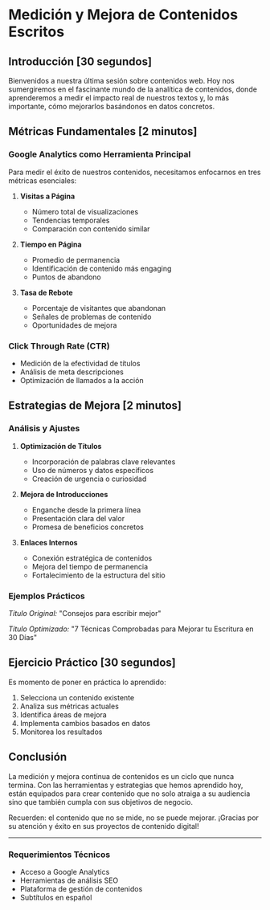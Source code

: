 # Medición y Mejora de Contenidos Escritos

## Introducción [30 segundos]

Bienvenidos a nuestra última sesión sobre contenidos web. Hoy nos sumergiremos en el fascinante mundo de la analítica de contenidos, donde aprenderemos a medir el impacto real de nuestros textos y, lo más importante, cómo mejorarlos basándonos en datos concretos.

## Métricas Fundamentales [2 minutos]

### Google Analytics como Herramienta Principal

Para medir el éxito de nuestros contenidos, necesitamos enfocarnos en tres métricas esenciales:

1. **Visitas a Página**
   - Número total de visualizaciones
   - Tendencias temporales
   - Comparación con contenido similar

2. **Tiempo en Página**
   - Promedio de permanencia
   - Identificación de contenido más engaging
   - Puntos de abandono

3. **Tasa de Rebote**
   - Porcentaje de visitantes que abandonan
   - Señales de problemas de contenido
   - Oportunidades de mejora

### Click Through Rate (CTR)

- Medición de la efectividad de títulos
- Análisis de meta descripciones
- Optimización de llamados a la acción

## Estrategias de Mejora [2 minutos]

### Análisis y Ajustes

1. **Optimización de Títulos**
   - Incorporación de palabras clave relevantes
   - Uso de números y datos específicos
   - Creación de urgencia o curiosidad

2. **Mejora de Introducciones**
   - Enganche desde la primera línea
   - Presentación clara del valor
   - Promesa de beneficios concretos

3. **Enlaces Internos**
   - Conexión estratégica de contenidos
   - Mejora del tiempo de permanencia
   - Fortalecimiento de la estructura del sitio

### Ejemplos Prácticos

*Título Original:*
"Consejos para escribir mejor"

*Título Optimizado:*
"7 Técnicas Comprobadas para Mejorar tu Escritura en 30 Días"

## Ejercicio Práctico [30 segundos]

Es momento de poner en práctica lo aprendido:

1. Selecciona un contenido existente
2. Analiza sus métricas actuales
3. Identifica áreas de mejora
4. Implementa cambios basados en datos
5. Monitorea los resultados

## Conclusión

La medición y mejora continua de contenidos es un ciclo que nunca termina. Con las herramientas y estrategias que hemos aprendido hoy, están equipados para crear contenido que no solo atraiga a su audiencia sino que también cumpla con sus objetivos de negocio.

Recuerden: el contenido que no se mide, no se puede mejorar. ¡Gracias por su atención y éxito en sus proyectos de contenido digital!

---

### Requerimientos Técnicos
- Acceso a Google Analytics
- Herramientas de análisis SEO
- Plataforma de gestión de contenidos
- Subtítulos en español